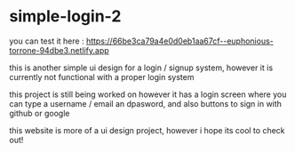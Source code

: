 # simple-login-2

you can test it here : https://66be3ca79a4e0d0eb1aa67cf--euphonious-torrone-94dbe3.netlify.app


this is another simple ui design for a login / signup system, however it is currently not functional with a proper login system

this project is still being worked on however it has a login screen where you can type a username / email an dpasword, and also buttons to sign in with github or google

this website is more of a ui design project, however i hope its cool to check out!
